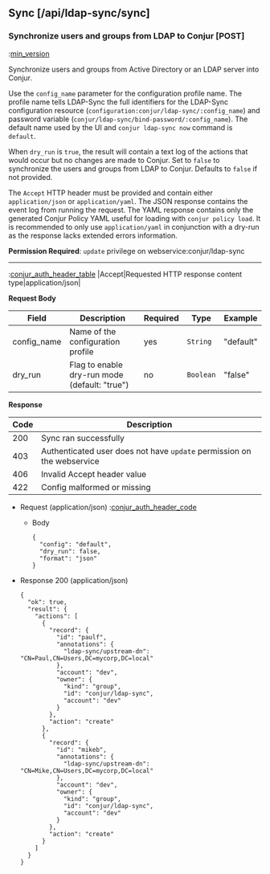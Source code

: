 ## Sync [/api/ldap-sync/sync]

### Synchronize users and groups from LDAP to Conjur [POST]

:[min_version](partials/min_version_4.7.md)

Synchronize users and groups from Active Directory or an LDAP server into Conjur.

Use the `config_name` parameter for the configuration profile name. The profile name tells LDAP-Sync the full identifiers for the LDAP-Sync configuration resource (`configuration:conjur/ldap-sync/:config_name`) and password variable (`conjur/ldap-sync/bind-password/:config_name`). The default name used by the UI and `conjur ldap-sync now` command is `default`.

When `dry_run` is `true`, the result will contain a text log of the actions that would occur but no changes are made to Conjur. Set to `false` to synchronize the users and groups from LDAP to Conjur. Defaults to `false` if not provided.

The `Accept` HTTP header must be provided and contain either `application/json` or `application/yaml`. The JSON response contains the event log from running the request. The YAML response contains only the generated Conjur Policy YAML useful for loading with `conjur policy load`. It is recommended to only use `application/yaml` in conjunction with a dry-run as the response lacks extended errors information.


**Permission Required**: `update` privilege on webservice:conjur/ldap-sync

---

:[conjur_auth_header_table](partials/conjur_auth_header_table.md)
|Accept|Requested HTTP response content type|application/json|

**Request Body**

|Field|Description|Required|Type|Example|
|-----|-----------|----|--------|-------|
|config_name|Name of the configuration profile|yes|`String`|"default"|
|dry_run|Flag to enable dry-run mode (default: "true")|no|`Boolean`|"false"|

**Response**

|Code|Description|
|----|-----------|
|200|Sync ran successfully|
|403|Authenticated user does not have `update` permission on the webservice|
|406|Invalid Accept header value|
|422|Config malformed or missing|

+ Request (application/json)
    :[conjur_auth_header_code](partials/conjur_auth_header_code.md)

    + Body

        ```
        {
          "config": "default",
          "dry_run": false,
          "format": "json"
        }
        ```

+ Response 200 (application/json)

    ```
    {
      "ok": true,
      "result": {
        "actions": [
          {
            "record": {
              "id": "paulf",
              "annotations": {
                "ldap-sync/upstream-dn": "CN=Paul,CN=Users,DC=mycorp,DC=local"
              },
              "account": "dev",
              "owner": {
                "kind": "group",
                "id": "conjur/ldap-sync",
                "account": "dev"
              }
            },
            "action": "create"
          },
          {
            "record": {
              "id": "mikeb",
              "annotations": {
                "ldap-sync/upstream-dn": "CN=Mike,CN=Users,DC=mycorp,DC=local"
              },
              "account": "dev",
              "owner": {
                "kind": "group",
                "id": "conjur/ldap-sync",
                "account": "dev"
              }
            },
            "action": "create"
          }
        ]
      }
    }
    ```
